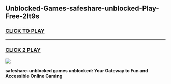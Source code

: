 
## Unblocked-Games-safeshare-unblocked-Play-Free-2lt9s
<h3>
<a href="https://premium76.site?title=safeshare-unblocked&ref=12A">CLICK TO PLAY</a></h3>
<hr>

<h3>
<a href="https://premium76.site?title=safeshare-unblocked&ref=12A">CLICK 2 PLAY</a>
  
</h3>

<a href="https://premium76.site?title=safeshare-unblocked&ref=12A"><img src="https://clearcache.store/games.png"></a>


**safeshare-unblocked games unblocked: Your Gateway to Fun and Accessible Online Gaming**
